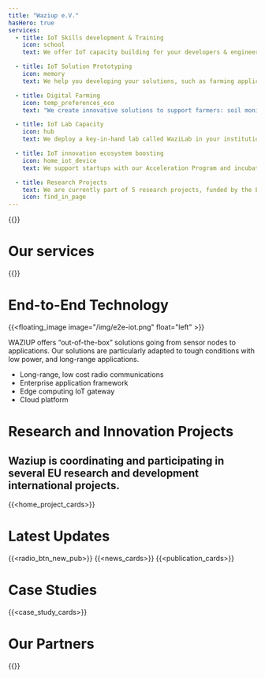 ```yaml
---
title: "Waziup e.V." 
hasHero: true
services:
  - title: IoT Skills development & Training
    icon: school
    text: We offer IoT capacity building for your developers & engineers. We organize hackathons and bootcamps on your premises.

  - title: IoT Solution Prototyping
    icon: memory
    text: We help you developing your solutions, such as farming applications. We developed a full stack technology to support your applications.

  - title: Digital Farming
    icon: temp_preferences_eco 
    text: "We create innovative solutions to support farmers: soil monitoring, livestock monitoring, water quality just to name a few."

  - title: IoT Lab Capacity
    icon: hub
    text: We deploy a key-in-hand lab called WaziLab in your institution. WaziLab is a complete package with hardware, software, training and services.

  - title: IoT innovation ecosystem boosting
    icon: home_iot_device
    text: We support startups with our Acceleration Program and incubate with technical bootcamps, networking activities, and business development.

  - title: Research Projects
    text: We are currently part of 5 research projects, funded by the European Commission and the German BMBF.
    icon: find_in_page
---
```


{{<home-banner-slider>}}

Our services 
============

{{<service-cards>}}


<!-- {{<floating_video float="center" link="https://www.youtube.com/embed/hu-v-eukLAc?autoplay=0;rel=0&loop=0;controls=0&amp;showinfo=0&autohide=1">}}
{{<end_floating_image>}} -->


End-to-End Technology
=====================

{{<floating_image image="/img/e2e-iot.png" float="left" >}}

WAZIUP offers “out-of-the-box” solutions going from sensor nodes to applications. Our solutions are particularly adapted to tough conditions with low power, and long-range applications.

- Long-range, low cost radio communications
- Enterprise application framework
- Edge computing IoT gateway
- Cloud platform

Research and Innovation Projects
================================

## Waziup is coordinating and participating in several EU research and development international projects.

{{<home_project_cards>}}


Latest Updates
==============

{{<radio_btn_new_pub>}}
{{<news_cards>}}
{{<publication_cards>}}


Case Studies
============

{{<case_study_cards>}}


Our Partners
============

{{<logoshow>}}

